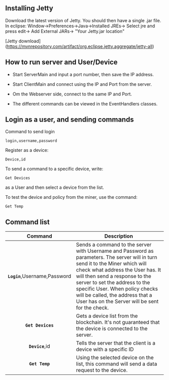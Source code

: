 ## Installing Jetty

Download the latest version of Jetty. You should then have a single .jar file.
In eclipse:
Window->Preferences->Java->Installed JREs-> Select jre and press edit-> Add External JARs-> "Your Jetty.jar location"

[Jetty download] (https://mvnrepository.com/artifact/org.eclipse.jetty.aggregate/jetty-all)

## How to run server and User/Device

* Start ServerMain and input a port number, then save the IP address.

* Start ClientMain and connect using the IP and Port from the server.

* Om the Webserver side, connect to the same IP and Port.

* The different commands can be viewed in the EventHandlers classes.


## Login as a user, and sending commands

Command to send login

    login,username,password

Register as a device:

    Device,id

To send a command to a specific device, write:

    Get Devices
  
as a User and then select a device from the list.

To test the device and policy from the miner, use the command:

    Get Temp

## Command list

| Command    | Description |
|:----------:|-------------|
| **`Login`**,Username,Password | Sends a command to the server with Username and Password as parameters. The server will in turn send it to the Miner which will check what address the User has. It will then send a response to the server to set the address to the specific User. When policy checks will be called, the address that a User has on the Server will be sent for the check.|
| **`Get Devices`** | Gets a device list from the blockchain. It's not guaranteed that the device is connected to the server. |
| **`Device`**,id | Tells the server that the client is a device with a specific ID|
| **`Get Temp`** | Using the selected device on the list, this command will send a data request to the device.|
